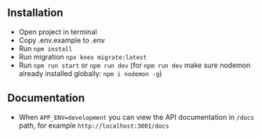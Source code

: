 ## Installation ##

* Open project in terminal
* Copy .env.example to .env
* Run `npm install`
* Run migration `npx knex migrate:latest`
* Run `npm run start` or `npm run dev` 
    (for `npm run dev` make sure nodemon already installed globally: `npm i nodemon -g`)

## Documentation ##

* When `APP_ENV=development` you can view the API documentation in `/docs` path, for example `http://localhost:3001/docs`
